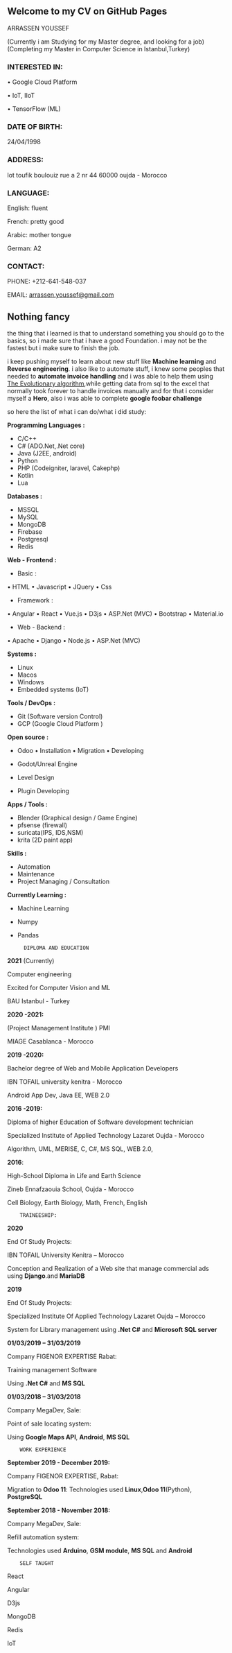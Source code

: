 ## Welcome to my CV on GitHub Pages


ARRASSEN YOUSSEF


(Currently i am Studying for my Master degree, and looking for a job) 
(Completing my Master in Computer Science in Istanbul,Turkey)



### INTERESTED IN:

•	Google Cloud Platform

•	IoT, IIoT

•	TensorFlow (ML)



### DATE OF BIRTH:

24/04/1998


### ADDRESS:

lot toufik boulouiz rue a 2 nr 44 
60000
oujda - Morocco


### LANGUAGE:

English: fluent

French: pretty good

Arabic: mother tongue

German: A2


### CONTACT:

PHONE:
+212-641-548-037

EMAIL:
arrassen.youssef@gmail.com






## Nothing fancy

the thing that i learned is that to understand something you should go to the basics, so i made sure that i have a good Foundation. i may not be the fastest but i make sure to finish the job.

i keep pushing myself to learn about new stuff like **Machine learning** and **Reverse engineering**. i also like to automate stuff, i knew some peoples that needed to **automate invoice handling** and i was able to help them using  
[The Evolutionary algorithm](https://en.wikipedia.org/wiki/Evolutionary_algorithm "The Evolutionary algorithm"),while getting data from sql to the excel that normally took forever to handle invoices manually and for that i consider myself a **Hero**, also i was able to complete  **google foobar challenge**

so here the list of what i can do/what i did study:


**Programming Languages :**
- C/C++
- C# (ADO.Net,.Net core)
- Java (J2EE, android)
- Python
- PHP (Codeigniter, laravel, Cakephp)
- Kotlin
- Lua


**Databases :**
- MSSQL
- MySQL
- MongoDB
- Firebase
- Postgresql
- Redis

**Web - Frontend :**
- Basic :

• HTML
• Javascript
• JQuery
• Css

- Framework :

• Angular
• React
• Vue.js
• D3js
• ASP.Net (MVC)
• Bootstrap
• Material.io

- Web - Backend :

• Apache
• Django
• Node.js
• ASP.Net (MVC)

**Systems :**

- Linux
- Macos
- Windows
- Embedded systems (IoT)

**Tools / DevOps :**

- Git (Software version Control)
- GCP (Google Cloud Platform )


**Open source :**

- Odoo
• Installation
• Migration
• Developing

- Godot/Unreal Engine
- Level Design
- Plugin Developing

**Apps / Tools :**

- Blender (Graphical design / Game Engine)
- pfsense (firewall)
- suricata(IPS, IDS,NSM)
- krita (2D paint app)


**Skills :**

- Automation
- Maintenance
- Project Managing / Consultation

**Currently Learning :**

- Machine Learning
- Numpy
- Pandas



		DIPLOMA AND EDUCATION

**2021** (Currently)

Computer engineering

Excited for Computer Vision and ML

 BAU Istanbul - Turkey
 
 

**2020 -2021:**

(Project Management Institute ) PMI

 MIAGE Casablanca - Morocco



**2019 -2020:**

Bachelor degree of Web and Mobile Application Developers 

IBN TOFAIL university kenitra - Morocco

Android App Dev, Java EE, WEB 2.0



**2016 -2019:**

Diploma of higher Education of Software development technician

Specialized Institute of Applied Technology Lazaret Oujda - Morocco

Algorithm, UML, MERISE, C, C#, MS SQL, WEB 2.0, 



**2016**:

High-School Diploma in Life and Earth Science

Zineb Ennafzaouia School, Oujda - Morocco

Cell Biology, Earth Biology, Math, French, English


		TRAINEESHIP:
**2020**

End Of Study Projects:

IBN TOFAIL University Kenitra – Morocco

Conception and Realization of a Web site that manage commercial ads using **Django**.and **MariaDB**



**2019**

End Of Study Projects:

Specialized Institute Of Applied Technology Lazaret Oujda – Morocco

System for Library management using **.Net C#** and **Microsoft SQL server**



**01/03/2019 – 31/03/2019**

Company FIGENOR EXPERTISE Rabat:

Training management Software

Using **.Net C#** and **MS SQL**



**01/03/2018 – 31/03/2018**
    
Company MegaDev, Sale:

Point of sale locating system: 

Using **Google Maps API**, **Android**, **MS SQL**

		WORK EXPERIENCE



**September 2019 - December 2019:**

Company FIGENOR EXPERTISE, Rabat:

Migration to **Odoo 11**:
Technologies used **Linux**,**Odoo 11**(Python), **PostgreSQL**



**September 2018 - November 2018:**

Company MegaDev, Sale:

Refill automation system:

Technologies used **Arduino**, **GSM module**, **MS SQL** and **Android**

		SELF TAUGHT

React

Angular

D3js

MongoDB

Redis

IoT
